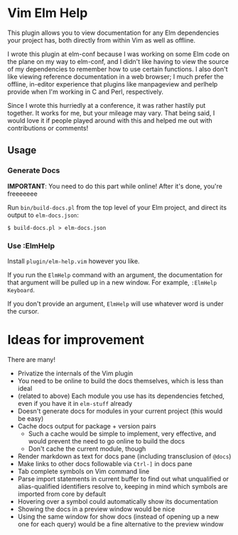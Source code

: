 # Vim Elm Help

This plugin allows you to view documentation for any Elm dependencies your project
has, both directly from within Vim as well as offline.

I wrote this plugin at elm-conf because I was working on some Elm code on the plane
on my way to elm-conf, and I didn't like having to view the source of my dependencies
to remember how to use certain functions.  I also don't like viewing reference
documentation in a web browser; I much prefer the offline, in-editor experience that
plugins like manpageview and perlhelp provide when I'm working in C and Perl,
respectively.

Since I wrote this hurriedly at a conference, it was rather hastily put together.  It
works for me, but your mileage may vary.  That being said, I would love it if people
played around with this and helped me out with contributions or comments!

## Usage

### Generate Docs

**IMPORTANT**: You need to do this part while online!  After it's done, you're freeeeeee

Run `bin/build-docs.pl` from the top level of your Elm project, and direct its output
to `elm-docs.json`:

    $ build-docs.pl > elm-docs.json

### Use :ElmHelp

Install `plugin/elm-help.vim` however you like.

If you run the `ElmHelp` command with an argument, the documentation for
that argument will be pulled up in a new window.  For example, `:ElmHelp Keyboard`.

If you don't provide an argument, `ElmHelp` will use whatever word is under the cursor.

# Ideas for improvement

There are many!

  - Privatize the internals of the Vim plugin
  - You need to be online to build the docs themselves, which is less than ideal
  - (related to above) Each module you use has its dependencies fetched, even if you have it in `elm-stuff` already
  - Doesn't generate docs for modules in your current project (this would be easy)
  - Cache docs output for package + version pairs
    - Such a cache would be simple to implement, very effective, and would prevent the need to go online to build the docs
    - Don't cache the current module, though
  - Render markdown as text for docs pane (including transclusion of `@docs`)
  - Make links to other docs followable via `Ctrl-]` in docs pane
  - Tab complete symbols on Vim command line
  - Parse import statements in current buffer to find out what unqualified or alias-qualified identifiers resolve to, keeping in mind which symbols are imported from core by default
  - Hovering over a symbol could automatically show its documentation
  - Showing the docs in a preview window would be nice
  - Using the same window for show docs (instead of opening up a new one for each query) would be a fine alternative to the preview window
